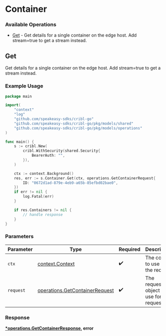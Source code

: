 # Container

### Available Operations

* [Get](#get) - Get details for a single container on the edge host. Add stream=true to get a stream instead.

## Get

Get details for a single container on the edge host. Add stream=true to get a stream instead.

### Example Usage

```go
package main

import(
	"context"
	"log"
	"github.com/speakeasy-sdks/cribl-go"
	"github.com/speakeasy-sdks/cribl-go/pkg/models/shared"
	"github.com/speakeasy-sdks/cribl-go/pkg/models/operations"
)

func main() {
    s := cribl.New(
        cribl.WithSecurity(shared.Security{
            BearerAuth: "",
        }),
    )

    ctx := context.Background()
    res, err := s.Container.Get(ctx, operations.GetContainerRequest{
        ID: "0672d1ad-879e-4eb9-a65b-85efbd02bae0",
    })
    if err != nil {
        log.Fatal(err)
    }

    if res.Containers != nil {
        // handle response
    }
}
```

### Parameters

| Parameter                                                                        | Type                                                                             | Required                                                                         | Description                                                                      |
| -------------------------------------------------------------------------------- | -------------------------------------------------------------------------------- | -------------------------------------------------------------------------------- | -------------------------------------------------------------------------------- |
| `ctx`                                                                            | [context.Context](https://pkg.go.dev/context#Context)                            | :heavy_check_mark:                                                               | The context to use for the request.                                              |
| `request`                                                                        | [operations.GetContainerRequest](../../models/operations/getcontainerrequest.md) | :heavy_check_mark:                                                               | The request object to use for the request.                                       |


### Response

**[*operations.GetContainerResponse](../../models/operations/getcontainerresponse.md), error**

